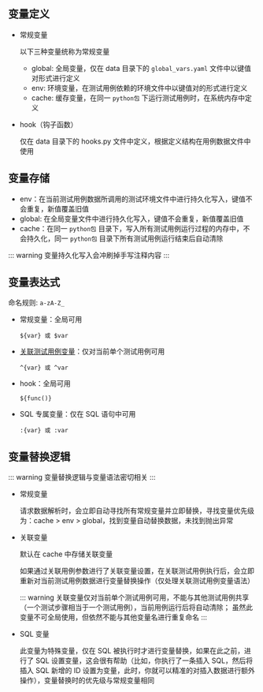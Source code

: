 ## 变量定义

- 常规变量

  以下三种变量统称为常规变量

    - global: 全局变量，仅在 data 目录下的 `global_vars.yaml` 文件中以键值对形式进行定义
    - env: 环境变量，在测试用例依赖的环境文件中以键值对的形式进行定义
    - cache: 缓存变量，在同一 `python包` 下运行测试用例时，在系统内存中定义

- hook（钩子函数）

  仅在 data 目录下的 hooks.py 文件中定义，根据定义结构在用例数据文件中使用

## 变量存储

- env：在当前测试用例数据所调用的测试环境文件中进行持久化写入，键值不会重复，新值覆盖旧值
- global: 在全局变量文件中进行持久化写入，键值不会重复，新值覆盖旧值
- cache：在同一 `python包` 目录下，写入所有测试用例运行过程的内存中，不会持久化，同一 `python包` 目录下所有测试用例运行结束后自动清除

::: warning
变量持久化写入会冲刷掉手写注释内容
:::

## 变量表达式

命名规则: `a-zA-Z_`

- 常规变量：全局可用

   ```text
   ${var} 或 $var
   ```

- [关联测试用例变量](params_desc.md#testcase)：仅对当前单个测试用例可用

   ```text
   ^{var} 或 ^var
   ```

- hook：全局可用

   ```text
   ${func()}
   ```

- SQL 专属变量：仅在 SQL 语句中可用

   ```text
   :{var} 或 :var
   ```

## 变量替换逻辑

::: warning
变量替换逻辑与变量语法密切相关
:::

- 常规变量

  请求数据解析时，会立即自动寻找所有常规变量并立即替换，寻找变量优先级为：cache > env > global，找到变量自动替换数据，未找到抛出异常

- 关联变量

  默认在 cache 中存储关联变量

  如果通过关联用例参数进行了关联变量设置，在关联测试用例执行后，会立即重新对当前测试用例数据进行变量替换操作（仅处理关联测试用例变量语法）

  ::: warning
  关联变量仅对当前单个测试用例可用，不能与其他测试用例共享（一个测试步骤相当于一个测试用例），当前用例运行后将自动清除；
  虽然此变量不可全局使用，但依然不能与其他变量名进行重复命名
  :::

- SQL 变量

  此变量为特殊变量，仅在 SQL 被执行时才进行变量替换，如果在此之前，进行了 SQL 设置变量，这会很有帮助（比如，你执行了一条插入
  SQL，然后将插入 SQL 新增的 ID 设置为变量，此时，你就可以精准的对插入数据进行额外操作），变量替换时的优先级与常规变量相同
